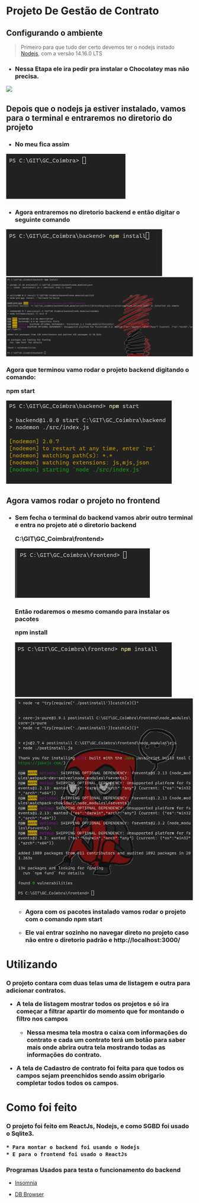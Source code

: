 # Projeto De Gestão de Contrato

<h2>Configurando o ambiente</h2>

> Primeiro para que tudo der certo devemos ter o nodejs instado 
[Nodejs](https://nodejs.org/en/), com a versão 14.16.0 LTS

* <h3>Nessa Etapa ele ira pedir pra instalar o Chocolatey mas não precisa.</h3>

![](https://courses.cs.washington.edu/courses/cse154/19au/resources/assets/node/windows/img/nodeInstallNative.png)

<h2> Depois que o nodejs ja estiver instalado, vamos para o terminal e entraremos no diretorio do projeto</h2>

* <h3> No meu fica assim 
<img src="IMG/ps1.png">

* <h3>Agora entraremos no diretorio backend e então digitar o seguinte comando 
<img src="IMG/ps2.png">

<img src="IMG/ps4.png">
<h3> Agora que terminou vamo rodar o projeto backend digitando o comando:

**npm start**

<img src="IMG/ps5.png">

<h2> Agora vamos rodar o projeto no frontend</h2>

* <h3> Sem fecha o terminal do backend vamos abrir outro terminal e entra no projeto até o diretorio backend 

    **C:\GIT\GC_Coimbra\frontend>**

    <img src="IMG/ps6.png">

    <h3> Então rodaremos o mesmo comando para instalar os pacotes

    **npm install**

    <img src="IMG/ps7.png">\
    <img src="IMG/ps8.png">

    * Agora com os pacotes instalado vamos rodar o projeto com o comando
    **npm start**

    * Ele vai entrar sozinho no navegar direto no projeto caso não entre o diretorio padrão e http://localhost:3000/

# Utilizando

<h3> O projeto contara com duas telas uma de listagem e outra para adicionar contratos.

* A tela de listagem mostrar todos os projetos e só ira começar a filtrar apartir do momento que for montando o filtro nos campos
     * Nessa mesma tela mostra o caixa com informações do contrato e cada um contrato terá um botão para saber mais onde abrira outra tela mostrando todas as informações do contrato.

* A tela de Cadastro de contrato foi feita para que todos os campos sejam preenchidos sendo assim obrigario completar todos todos os campos.


# Como foi feito

<h3> O projeto foi feito em ReactJs, Nodejs, e como SGBD foi usado o Sqlite3.
    
    * Para montar o backend foi usando o Nodejs
    * E para o frontend foi usado o ReactJs
<h3> Programas Usados para testa o funcionamento do backend</h3>

* [Insomnia](https://insomnia.rest/)

* [DB Browser](https://sqlitebrowser.org/)